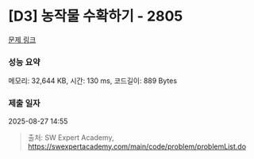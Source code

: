 # [D3] 농작물 수확하기 - 2805 

[문제 링크](https://swexpertacademy.com/main/code/problem/problemDetail.do?contestProbId=AV7GLXqKAWYDFAXB) 

### 성능 요약

메모리: 32,644 KB, 시간: 130 ms, 코드길이: 889 Bytes

### 제출 일자

2025-08-27 14:55



> 출처: SW Expert Academy, https://swexpertacademy.com/main/code/problem/problemList.do